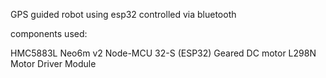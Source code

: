 GPS guided robot using esp32 controlled via bluetooth

components used:

HMC5883L
Neo6m v2
Node-MCU 32-S (ESP32)
Geared DC motor
L298N Motor Driver Module

